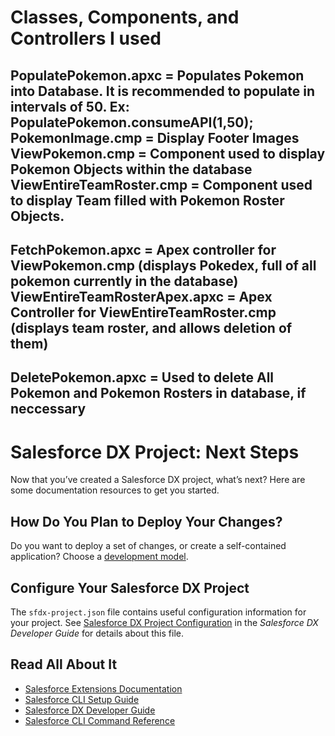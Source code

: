 # Classes, Components, and Controllers I used

PopulatePokemon.apxc = Populates Pokemon into Database. It is recommended to populate in intervals of 50. Ex: PopulatePokemon.consumeAPI(1,50);
PokemonImage.cmp = Display Footer Images
ViewPokemon.cmp = Component used to display Pokemon Objects within the database
ViewEntireTeamRoster.cmp = Component used to display Team filled with Pokemon Roster Objects.
--------------------------------------------------------------------------------------------------------------------------------
FetchPokemon.apxc = Apex controller for ViewPokemon.cmp (displays Pokedex, full of all pokemon currently in the database)
ViewEntireTeamRosterApex.apxc = Apex Controller for ViewEntireTeamRoster.cmp (displays team roster, and allows deletion of them)
--------------------------------------------------------------------------------------------------------------------------------
DeletePokemon.apxc = Used to delete All Pokemon and Pokemon Rosters in database, if neccessary
--------------------------------------------------------------------------------------------------------------------------------


# Salesforce DX Project: Next Steps

Now that you’ve created a Salesforce DX project, what’s next? Here are some documentation resources to get you started.

## How Do You Plan to Deploy Your Changes?

Do you want to deploy a set of changes, or create a self-contained application? Choose a [development model](https://developer.salesforce.com/tools/vscode/en/user-guide/development-models).

## Configure Your Salesforce DX Project

The `sfdx-project.json` file contains useful configuration information for your project. See [Salesforce DX Project Configuration](https://developer.salesforce.com/docs/atlas.en-us.sfdx_dev.meta/sfdx_dev/sfdx_dev_ws_config.htm) in the _Salesforce DX Developer Guide_ for details about this file.

## Read All About It

- [Salesforce Extensions Documentation](https://developer.salesforce.com/tools/vscode/)
- [Salesforce CLI Setup Guide](https://developer.salesforce.com/docs/atlas.en-us.sfdx_setup.meta/sfdx_setup/sfdx_setup_intro.htm)
- [Salesforce DX Developer Guide](https://developer.salesforce.com/docs/atlas.en-us.sfdx_dev.meta/sfdx_dev/sfdx_dev_intro.htm)
- [Salesforce CLI Command Reference](https://developer.salesforce.com/docs/atlas.en-us.sfdx_cli_reference.meta/sfdx_cli_reference/cli_reference.htm)
